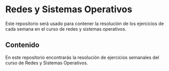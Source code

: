# Redes y Sistemas Operativos
Este repositorio será usado para contener la resolución de los ejercicios de cada semana en el curso de redes y sistemas operativos.

## Contenido
En este repositorio encontrarás la resolución de ejercicios semanales del curso de Redes y Sistemas Operativos.
